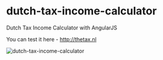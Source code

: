 dutch-tax-income-calculator
===========================

Dutch Tax Income Calculator with AngularJS

You can test it here - http://thetax.nl


![dutch-tax-income-calculator](http://i63.tinypic.com/ojfdsj.jpg)

